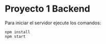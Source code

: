 # Proyecto 1 Backend

Para iniciar el servidor ejecute los comandos:

```console
npm install
npm start
```
